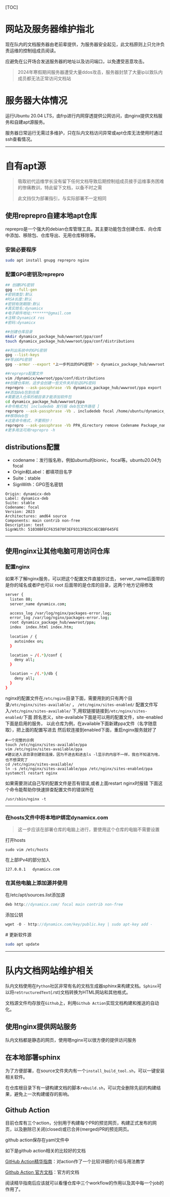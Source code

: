 [TOC]



# 网站及服务器维护指北

现在队内的文档服务器由老前辈提供，为服务器安全起见，此文档原则上只允许负责运维的控制组成员阅读。

应避免在公开场合发送服务器的地址以及访问端口，以免遭受恶意攻击。

> 2024年寒假期间服务器遭受大量ddos攻击，服务器封禁了大量ip以致队内成员都无法正常访问文档站

# 服务器大体情况

 运行Ubuntu 20.04 LTS，由frp进行内网穿透提供公网访问，由nginx提供文档服务和自建apt源服务。

 服务器日常运行无需过多维护，只在队内文档访问异常或apt仓库无法使用时通过ssh查看情况。



---



# 自有apt源

> 吸取初代运维学长没有留下任何文档导致后期控制组成员接手运维事务困难的惨痛教训，特此留下文档，以备不时之需
>
> 此文挡仅为部署指引，与实际部署不一定相同



## 使用reprepro自建本地apt仓库

reprepro是一个强大的debian仓库管理工具。其主要功能包含创建仓库、向仓库中添加、移除包、仓库导出、无用仓库移除等。

### 安装必要程序

```bash
sudo apt install gnupg reprepro nginx
```

### 配置GPG密钥及reprepro

```bash
## 创建GPG密钥
gpg --full-gen
#密钥类型:默认
#RSA长度:默认
#密钥有效期限:默认
#真实姓名:dynamicx
#电子邮件地址:*******@gmail.com
#注释:DynamicX ros 
#密码:dynamicx

##创建仓库目录
mkdir dynamicx_package_hub/wwwroot/ppa/conf
touch dynamicx_package_hub/wwwroot/ppa/conf/distributions

##列出系统中的GPG密钥
gpg --list-keys
##导出GPG密钥
gpg --armor --export *上一步列出的GPG密钥* > dynamicx_package_hub/wwwroot/ppa/key/public.key

##reprepro配置文件
vim /dynamicx/wwwroot/ppa/conf/distributions
##创建仓库树，这步会创建一些文件夹并验证GPG密码
reprepro --ask-passphrase -Vb dynamicx_package_hub/wwwroot/ppa export
##添加deb包到仓库
#需要进入仓库的根目录才能添加软件包
cd dynamicx_package_hub/wwwroot/ppa
#命令格式为[ includedeb 发行版 deb包文件路径 ]
reprepro --ask-passphrase -Vb . includedeb focal /home/ubuntu/dynamicx_package_hub/example.deb
##移除deb包
#这是命令格式，不要照抄！
reprepro --ask-passphrase -Vb PPA_directory remove Codename Package_name
#更多用法可用reprepro -h
```



## distributions配置

- codename：发行版名称，例如ubuntu的bionic，focal等。ubuntu20.04为focal
- Origin和Label：都填项目名字
- Suite：stable
- SignWith：GPG签名密钥

```
Origin: dynamicx-deb
Label: dynamicx-deb
Suite: stable
Codename: focal
Version: 2023
Architectures: amd64 source
Components: main contrib non-free
Description: test
SignWith: 51030BFECF635870F3EF9313FB25C4ECBBF645FE
```

-------

## 使用nginx让其他电脑可用访问仓库

### 配置nginx

如果不了解nginx服务，可以把这个配置文件直接抄过去，
server_name后面带的是你的域名或者IP也可以
root 后面带的是仓库的目录，这两个地方记得修改

```bash
server {
  listen 80;
  server_name dynamicx.com;

  access_log /var/log/nginx/packages-error.log;
  error_log /var/log/nginx/packages-error.log;
  root dynamicx_package_hub/wwwroot/ppa;
  index  index.html index.htm;
 
  location / {
    autoindex on;
  }

  location ~ /(.*)/conf {
    deny all;
  }

  location ~ /(.*)/db {
    deny all;
  }
}
```

<!--此配置仅为示例，实际部署请勿照抄-->

nginx的配置文件在`/etc/nginx`目录下面，需要用到的只有两个目录`/etc/nginx/sites-available/` ， `/etc/nginx/sites-enabled/`
配置文件写入`/etc/nginx/sites-available/` 下,用软链接链接到`/etc/nginx/sites-enabled/`下面
顾名思义，site-available下面是可以用的配置文件，site-enabled下面是启用的服务，
以此仓库为例，在available下面新建ppa文件（名字随意取），把上面的配置写进去
然后软连接到enabled下面，重启nginx服务就好了

```shell
#一个完整的示例
touch /etc/nginx/sites-available/ppa
vim /etc/nginx/sites-available/ppa
#建议进入该目录创建软连接，因为不进去和进去ls -l显示的内容不一样，我也不知道为啥，也不想深究了
cd /etc/nginx/sites-available/
ln -s /etc/nginx/sites-available/ppa /etc/nginx/sites-enabled/ppa
systemctl restart nginx
```

如果需要测试自己写的配置文件是否有错误,或者上面restart nginx时报错
下面这个命令能帮助你快速排查配置文件的错误所在

```shell
/usr/sbin/nginx -t
```

--------

### 在hosts文件中将本地IP绑定dynamicx.com

> 这一步应该在部署仓库的电脑上进行，要使用这个仓库的电脑不需要设置

打开hosts

```
sudo vim /etc/hosts
```

在上部IPv4的部分加入

```
127.0.0.1	dynamicx.com
```

### 在其他电脑上添加源并使用

在/etc/apt/sources.list添加源

```cpp
deb http://dynamicx.com/ focal main contrib non-free
```

添加公钥

```cpp
wget -O - http://dynamicx.com/key/public.key | sudo apt-key add -
```

\# 更新软件源

```bash
sudo apt update
```

---

# 队内文档网站维护相关

队内文档使用在`Python`社区非常有名的文档生成器sphinx来构建文档。`Sphinx`可以将`reStructuredText`(.rst)文档转换为HTML网站和其他格式。

文档源文件均存放在`Github`上，利用`Github Action`实现文档构建和推送的自动化。

## 使用nginx提供网站服务

队内文档都是静态的网页，使用嗯nginx可以很方便的提供访问服务

<!--文档施工中-->



## 在本地部署sphinx

为了方便部署，在source文件夹内有一个`install_build_tool.sh`，可以一键安装相关软件。

在仓库根目录下有一键构建文档的脚本`rebuild.sh`，可以完全删除先前的构建结果，避免上一次构建缓存的影响。

## Github Action

目前仓库有三个action，分别用于构建每个PR的预览网页，构建正式发布的网页，以及删除已关闭(closed)或已合并(merged)PR的预览网页。

github action保存在yaml文件中

如下是github action相关的比较好的文档

[GitHub Action精华指南](https://zhuanlan.zhihu.com/p/164744104)：对action作了一个比较详细的介绍与用法教学

[Github Action 官方文档](https://docs.github.com/en/actions/using-workflows/workflow-syntax-for-github-actions#name)：官方的文档

阅读精华指南后应该就可以看懂仓库中三个workflow的作用以及其中每一个job的作用了。

